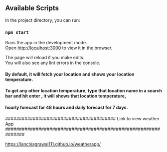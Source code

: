 ## Available Scripts

In the project directory, you can run:

### `npm start`

Runs the app in the development mode.\
Open [http://localhost:3000](http://localhost:3000) to view it in the browser.

The page will reload if you make edits.\
You will also see any lint errors in the console.

#### By default, it will fetch your location and shows your location temperature.

#### To get any other location temperature, type that location name in a search bar and hit enter , it will shows that location temperature,

#### hourly forecast for 48 hours and daily forecast for 7 days.

########################################  Link to view weather App    ###############################################################

https://lanchiagrawal111.github.io/weatherapp/






